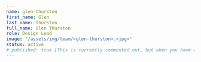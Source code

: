 ```yaml
---
name: glen-thurston
first_name: Glen
last_name: Thurston
full_name: Glen Thurston
role: Design Lead
image: "/assets/img/team/<glen-thurston>.<jpg>"
status: active
# published: true [This is currently commented out, but when you have written a blog post, you should remove the # to uncomment.]
---
```


